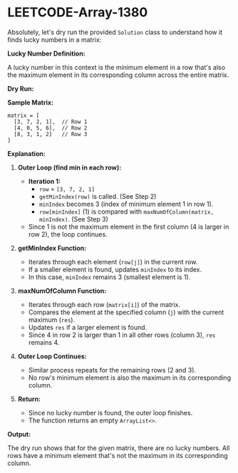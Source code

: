 # LEETCODE-Array-1380
Absolutely, let's dry run the provided `Solution` class to understand how it finds lucky numbers in a matrix:

**Lucky Number Definition:**

A lucky number in this context is the minimum element in a row that's also the maximum element in its corresponding column across the entire matrix.

**Dry Run:**

**Sample Matrix:**

```
matrix = [
  [3, 7, 2, 1],  // Row 1
  [4, 0, 5, 6],  // Row 2
  [8, 3, 1, 2]   // Row 3
]
```

**Explanation:**

1. **Outer Loop (find min in each row):**
   - **Iteration 1:**
      - `row` = `[3, 7, 2, 1]`
      - `getMinIndex(row)` is called. (See Step 2)
      - `minIndex` becomes 3 (index of minimum element 1 in row 1).
      - `row[minIndex]` (1) is compared with `maxNumOfColumn(matrix, minIndex)`. (See Step 3)
   - Since 1 is not the maximum element in the first column (4 is larger in row 2), the loop continues.

2. **getMinIndex Function:**
   - Iterates through each element (`row[j]`) in the current row.
   - If a smaller element is found, updates `minIndex` to its index.
   - In this case, `minIndex` remains 3 (smallest element is 1).

3. **maxNumOfColumn Function:**
   - Iterates through each row (`matrix[i]`) of the matrix.
   - Compares the element at the specified column (`j`) with the current maximum (`res`).
   - Updates `res` if a larger element is found.
   - Since 4 in row 2 is larger than 1 in all other rows (column 3), `res` remains 4.

4. **Outer Loop Continues:**
   - Similar process repeats for the remaining rows (2 and 3).
   - No row's minimum element is also the maximum in its corresponding column.

5. **Return:**
   - Since no lucky number is found, the outer loop finishes.
   - The function returns an empty `ArrayList<>`.

**Output:**

The dry run shows that for the given matrix, there are no lucky numbers. All rows have a minimum element that's not the maximum in its corresponding column.
